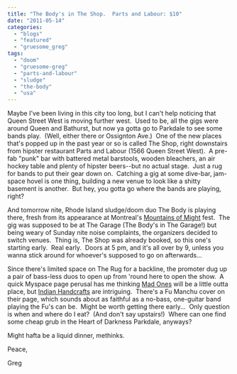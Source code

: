 ```yaml
---
title: "The Body's in The Shop.  Parts and Labour: $10"
date: "2011-05-14"
categories: 
  - "blogs"
  - "featured"
  - "gruesome_greg"
tags: 
  - "doom"
  - "gruesome-greg"
  - "parts-and-labour"
  - "sludge"
  - "the-body"
  - "usa"
---
```


Maybe I've been living in this city too long, but I can't help noticing that Queen Street West is moving further west.  Used to be, all the gigs were around Queen and Bathurst, but now ya gotta go to Parkdale to see some bands play.  (Well, either there or Ossignton Ave.)  One of the new places that's popped up in the past year or so is called The Shop, right downstairs from hipster restaurant Parts and Labour (1566 Queen Street West).  A pre-fab "punk" bar with battered metal barstools, wooden bleachers, an air hockey table and plenty of hipster beers--but no actual stage.  Just a rug for bands to put their gear down on.  Catching a gig at some dive-bar, jam-space hovel is one thing, building a new venue to look like a shitty basement is another.  But hey, you gotta go where the bands are playing, right?

And tomorrow nite, Rhode Island sludge/doom duo The Body is playing there, fresh from its appearance at Montreal's [Mountains of Might](http://hammersmashedsound.blogspot.com/2011/04/mountains-of-might.html) fest.  The gig was supposed to be at The Garage (The Body's in The Garage!) but being weary of Sunday nite noise complaints, the organizers decided to switch venues.  Thing is, The Shop was already booked, so this one's starting early.  Real early.  Doors at 5 pm, and it's all over by 9, unless you wanna stick around for whoever's supposed to go on afterwards...

Since there's limited space on The Rug for a backline, the promoter dug up a pair of bass-less duos to open up from 'round here to open the show.  A quick Myspace page perusal has me thinking [Mad Ones](http://www.myspace.com/madonesband) will be a little outta place, but [Indian Handcrafts](http://www.myspace.com/indianhandcrafts) are intriguing.  There's a Fu Manchu cover on their page, which sounds about as faithful as a no-bass, one-guitar band playing the Fu's can be.  Might be worth getting there early...  Only question is when and where do I eat?  (And don't say upstairs!)  Where can one find some cheap grub in the Heart of Darkness Parkdale, anyways?

Might hafta be a liquid dinner, methinks.

Peace,

Greg
